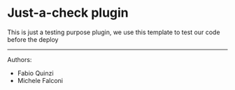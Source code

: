 # Just-a-check plugin
This is just a testing purpose plugin, we use this template to test our code before the deploy

------------------------------------
Authors:
- Fabio Quinzi
- Michele Falconi
